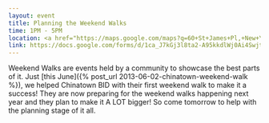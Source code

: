 ```yaml
---
layout: event
title: Planning the Weekend Walks
time: 1PM - 5PM
location: <a href="https://maps.google.com/maps?q=60+St+James+Pl,+New+York+City,+NY+10038">60 St. James Place, Manhattan, NY</a>
link: https://docs.google.com/forms/d/1ca_J7kGj3l8ta2-A95kkdlWj0Ai4Swjt1Tk090qeGL0
---
```

Weekend Walks are events held by a community to showcase the best parts of it. Just [this June]({% post_url 2013-06-02-chinatown-weekend-walk %}), we helped Chinatown BID with their first weekend walk to make it a success! They are now preparing for the weekend walks happening next year and they plan to make it A LOT bigger! So come tomorrow to help with the planning stage of it all.
